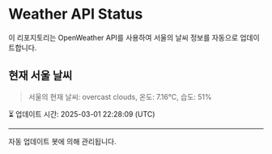 
# Weather API Status

이 리포지토리는 OpenWeather API를 사용하여 서울의 날씨 정보를 자동으로 업데이트합니다.

## 현재 서울 날씨
> 서울의 현재 날씨: overcast clouds, 온도: 7.16°C, 습도: 51%

⏳ 업데이트 시간: 2025-03-01 22:28:09 (UTC)

---
자동 업데이트 봇에 의해 관리됩니다.
